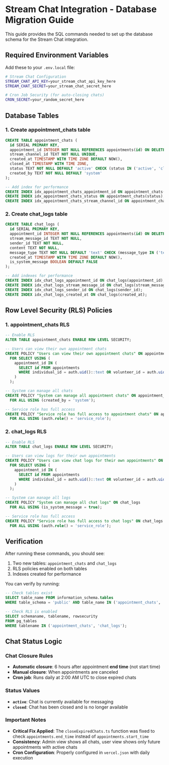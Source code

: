 # Stream Chat Integration - Database Migration Guide

This guide provides the SQL commands needed to set up the database schema for the Stream Chat integration.

## Required Environment Variables

Add these to your `.env.local` file:

```bash
# Stream Chat Configuration
STREAM_CHAT_API_KEY=your_stream_chat_api_key_here
STREAM_CHAT_SECRET=your_stream_chat_secret_here

# Cron Job Security (for auto-closing chats)
CRON_SECRET=your_random_secret_here
```

## Database Tables

### 1. Create appointment_chats table

```sql
CREATE TABLE appointment_chats (
  id SERIAL PRIMARY KEY,
  appointment_id INTEGER NOT NULL REFERENCES appointments(id) ON DELETE CASCADE,
  stream_channel_id TEXT NOT NULL UNIQUE,
  created_at TIMESTAMP WITH TIME ZONE DEFAULT NOW(),
  closed_at TIMESTAMP WITH TIME ZONE,
  status TEXT NOT NULL DEFAULT 'active' CHECK (status IN ('active', 'closed')),
  created_by TEXT NOT NULL DEFAULT 'system'
);

-- Add index for performance
CREATE INDEX idx_appointment_chats_appointment_id ON appointment_chats(appointment_id);
CREATE INDEX idx_appointment_chats_status ON appointment_chats(status);
CREATE INDEX idx_appointment_chats_stream_channel_id ON appointment_chats(stream_channel_id);
```

### 2. Create chat_logs table

```sql
CREATE TABLE chat_logs (
  id SERIAL PRIMARY KEY,
  appointment_id INTEGER NOT NULL REFERENCES appointments(id) ON DELETE CASCADE,
  stream_message_id TEXT NOT NULL,
  sender_id TEXT NOT NULL,
  content TEXT NOT NULL,
  message_type TEXT NOT NULL DEFAULT 'text' CHECK (message_type IN ('text', 'system', 'bot')),
  created_at TIMESTAMP WITH TIME ZONE DEFAULT NOW(),
  is_system_message BOOLEAN DEFAULT FALSE
);

-- Add indexes for performance
CREATE INDEX idx_chat_logs_appointment_id ON chat_logs(appointment_id);
CREATE INDEX idx_chat_logs_stream_message_id ON chat_logs(stream_message_id);
CREATE INDEX idx_chat_logs_sender_id ON chat_logs(sender_id);
CREATE INDEX idx_chat_logs_created_at ON chat_logs(created_at);
```

## Row Level Security (RLS) Policies

### 1. appointment_chats RLS

```sql
-- Enable RLS
ALTER TABLE appointment_chats ENABLE ROW LEVEL SECURITY;

-- Users can view their own appointment chats
CREATE POLICY "Users can view their own appointment chats" ON appointment_chats
  FOR SELECT USING (
    appointment_id IN (
      SELECT id FROM appointments 
      WHERE individual_id = auth.uid()::text OR volunteer_id = auth.uid()::text
    )
  );

-- System can manage all chats
CREATE POLICY "System can manage all appointment chats" ON appointment_chats
  FOR ALL USING (created_by = 'system');

-- Service role has full access
CREATE POLICY "Service role has full access to appointment chats" ON appointment_chats
  FOR ALL USING (auth.role() = 'service_role');
```

### 2. chat_logs RLS

```sql
-- Enable RLS
ALTER TABLE chat_logs ENABLE ROW LEVEL SECURITY;

-- Users can view logs for their own appointments
CREATE POLICY "Users can view chat logs for their own appointments" ON chat_logs
  FOR SELECT USING (
    appointment_id IN (
      SELECT id FROM appointments 
      WHERE individual_id = auth.uid()::text OR volunteer_id = auth.uid()::text
    )
  );

-- System can manage all logs
CREATE POLICY "System can manage all chat logs" ON chat_logs
  FOR ALL USING (is_system_message = true);

-- Service role has full access
CREATE POLICY "Service role has full access to chat logs" ON chat_logs
  FOR ALL USING (auth.role() = 'service_role');
```

## Verification

After running these commands, you should see:

1. Two new tables: `appointment_chats` and `chat_logs`
2. RLS policies enabled on both tables
3. Indexes created for performance

You can verify by running:
```sql
-- Check tables exist
SELECT table_name FROM information_schema.tables 
WHERE table_schema = 'public' AND table_name IN ('appointment_chats', 'chat_logs');

-- Check RLS is enabled
SELECT schemaname, tablename, rowsecurity 
FROM pg_tables 
WHERE tablename IN ('appointment_chats', 'chat_logs');
```

## Chat Status Logic

### Chat Closure Rules
- **Automatic closure**: 6 hours after appointment **end time** (not start time)
- **Manual closure**: When appointments are canceled
- **Cron job**: Runs daily at 2:00 AM UTC to close expired chats

### Status Values
- **`active`**: Chat is currently available for messaging
- **`closed`**: Chat has been closed and is no longer available

### Important Notes
- **Critical Fix Applied**: The `closeExpiredChats.ts` function was fixed to check `appointments.end_time` instead of `appointments.start_time`
- **Consistency**: Admin view shows all chats, user view shows only future appointments with active chats
- **Cron Configuration**: Properly configured in `vercel.json` with daily execution
``` 